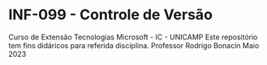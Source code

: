 # INF-099 - Controle de Versão 
Curso de Extensão Tecnologias Microsoft - IC - UNICAMP
Este repositório tem fins didáricos para referida disciplina.
Professor Rodrigo Bonacin
Maio 2023
